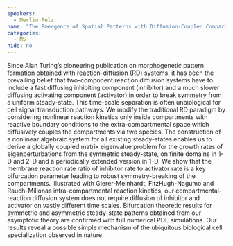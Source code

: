 ```yaml
---
speakers:
  - Merlin Pelz
name: "The Emergence of Spatial Patterns with Diffusion-Coupled Compartments with Activator-Inhibitor Kinetics in 1-D and 2-D"
categories:
  - MS
hide: no
---
```

Since Alan Turing’s pioneering publication on morphogenetic pattern formation obtained with reaction-diffusion (RD) systems, it has been the prevailing belief that two-component reaction diffusion systems have to include a fast diffusing inhibiting component (inhibitor) and a much slower diffusing activating component (activator) in order to break symmetry from a uniform steady-state. This time-scale separation is often unbiological for cell signal transduction pathways.
We modify the traditional RD paradigm by considering nonlinear reaction kinetics only inside compartments with reactive boundary conditions to the extra-compartmental space which diffusively couples the compartments via two species. The construction of a nonlinear algebraic system for all existing steady-states enables us to derive a globally coupled matrix eigenvalue problem for the growth rates of eigenperturbations from the symmetric steady-state, on finite domains in 1-D and 2-D and a periodically extended version in 1-D.
We show that the membrane reaction rate ratio of inhibitor rate to activator rate is a key bifurcation parameter leading to robust symmetry-breaking of the compartments. Illustrated with Gierer-Meinhardt, FitzHugh-Nagumo and Rauch-Millonas intra-compartmental reaction kinetics, our compartmental-reaction diffusion system does not require diffusion of inhibitor and activator on vastly different time scales. Bifurcation theoretic results for symmetric and asymmetric steady-state patterns obtained from our asymptotic theory are confirmed with full numerical PDE simulations.
Our results reveal a possible simple mechanism of the ubiquitous biological cell specialization observed in nature.
